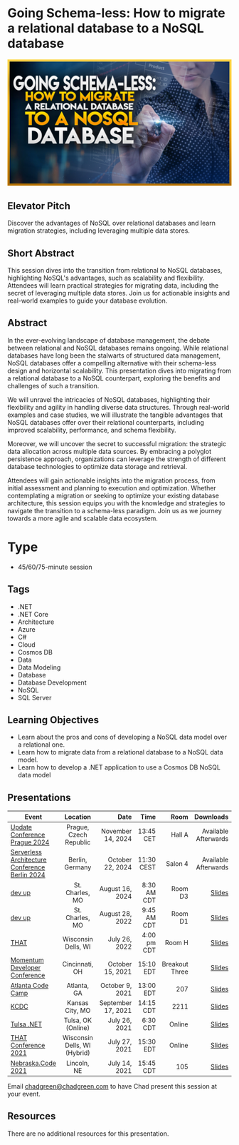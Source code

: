 # Going Schema-less: How to migrate a relational database to a NoSQL database

![Going Schema-less: How to migrate a relational database to a NoSQL database](thumbnail.jpg)

## Elevator Pitch

Discover the advantages of NoSQL over relational databases and learn migration strategies, including leveraging multiple data stores.

## Short Abstract

This session dives into the transition from relational to NoSQL databases, highlighting NoSQL's advantages, such as scalability and flexibility. Attendees will learn practical strategies for migrating data, including the secret of leveraging multiple data stores. Join us for actionable insights and real-world examples to guide your database evolution.

## Abstract
In the ever-evolving landscape of database management, the debate between relational and NoSQL databases remains ongoing. While relational databases have long been the stalwarts of structured data management, NoSQL databases offer a compelling alternative with their schema-less design and horizontal scalability. This presentation dives into migrating from a relational database to a NoSQL counterpart, exploring the benefits and challenges of such a transition.

We will unravel the intricacies of NoSQL databases, highlighting their flexibility and agility in handling diverse data structures. Through real-world examples and case studies, we will illustrate the tangible advantages that NoSQL databases offer over their relational counterparts, including improved scalability, performance, and schema flexibility.

Moreover, we will uncover the secret to successful migration: the strategic data allocation across multiple data sources. By embracing a polyglot persistence approach, organizations can leverage the strength of different database technologies to optimize data storage and retrieval.

Attendees will gain actionable insights into the migration process, from initial assessment and planning to execution and optimization. Whether contemplating a migration or seeking to optimize your existing database architecture, this session equips you with the knowledge and strategies to navigate the transition to a schema-less paradigm. Join us as we journey towards a more agile and scalable data ecosystem.



# Type
- 45/60/75-minute session

## Tags
- .NET
- .NET Core
- Architecture
- Azure
- C#
- Cloud
- Cosmos DB
- Data
- Data Modeling
- Database
- Database Development
- NoSQL
- SQL Server

## Learning Objectives
- Learn about the pros and cons of developing a NoSQL data model over a relational one.
- Learn how to migrate data from a relational database to a NoSQL data model.
- Learn how to develop a .NET application to use a Cosmos DB NoSQL data model

## Presentations

| Event | Location | Date | Time | Room | Downloads |
|-------|:--------:|-----:|-----:|-----:|----------:|
| [Update Conference Prague 2024](https://www.updateconference.net/) | Prague, Czech Republic | November 14, 2024 | 13:45 CET | Hall A | Available Afterwards |
| [Serverless Architecture Conference Berlin 2024](https://serverless-architecture.io/berlin/) | Berlin, Germany | October 22, 2024 | 11:30 CEST | Salon 4 | Available Afterwards |
| [dev up](https://www.devupconf.org/speakers/chad-green) | St. Charles, MO | August 16, 2024 | 8:30 AM CDT | Room D3 | [Slides](./EventMaterials/GoingSchemaless_DevUp2024.pdf) |
| [dev up](https://www.devupconf.org/speakers/chad-green) | St. Charles, MO | August 28, 2022 | 9:45 AM CDT | Room D1 | [Slides](./EventMaterials/GoingSchemaless_DevUp.pdf) |
| [THAT](https://that.us/activities/PhDjJn8wVYTqPy0iEI8R) | Wisconsin Dells, WI | July 26, 2022 | 4:00 pm CDT | Room H | [Slides](./EventMaterials/GoingSchemaless_THAT.pdf) |
| [Momentum Developer Conference](https://momentumdevcon.com/session/264188) | Cincinnati, OH | October 15, 2021 | 15:10 EDT | Breakout Three | [Slides](./EventMaterials/GoingSchemaless_Momentum.pdf) |
| [Atlanta Code Camp](https://www.atlantacodecamp.com/2021/Schedule) | Atlanta, GA | October 9, 2021 | 13:00 EDT | 207 | [Slides](https://chadgreen.blob.core.windows.net/slides/GoingSchemaless_AtlantaCodeCamp.pdf) |
| [KCDC](https://kcdc.info) | Kansas City, MO | September 17, 2021 | 14:15 CDT | 2211 | [Slides](https://chadgreen.blob.core.windows.net/slides/GoingSchemaless_KCDC.pdf) |
| [Tulsa .NET](https://www.meetup.com/TulsaDevelopers-net/events/279599144/) | Tulsa, OK (Online) | July 26, 2021 | 6:30 CDT | Online | [Slides](https://chadgreen.blob.core.windows.net/slides/GoingSchemaLess_Tulsa.pdf) |
| [THAT Conference 2021](https://that.us/activities/3cwetny8U9ZGS82HfsyS) | Wisconsin Dells, WI (Hybrid) | July 27, 2021 | 15:30 EDT | Online |[Slides](https://chadgreen.blob.core.windows.net/slides/GoingSchemaLess_THAT.pdf) |
| [Nebraska.Code 2021](https://nebraskacode.amegala.com/Sessions/1157) | Lincoln, NE | July 14, 2021 | 15:45 CDT | 105 | [Slides](https://bit.ly/3ehtuGH) |

Email [chadgreen@chadgreen.com](mailto:chadgreen@chadgreen.com?subject=Presentation%20Request:%20Going%20Schema-less) to have Chad present this session at your event.

## Resources

There are no additional resources for this presentation.
